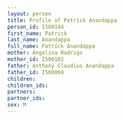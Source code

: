 ```yaml
---
layout: person
title: Profile of Patrick Anandappa
person_id: I500144
first_name: Patrick
last_name: Anandappa
full_name: Patrick Anandappa
mother: Angelina Rodrigo
mother_id: I500102
father: Anthony Claudius Anandappa
father_id: I500069
children:
children_ids:
partners:
partner_ids:
sex: M
---
```


